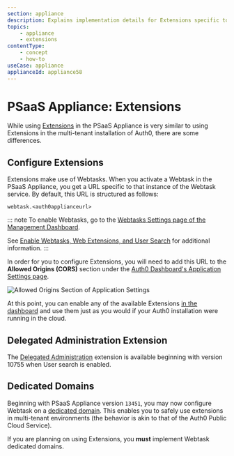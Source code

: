 ```yaml
---
section: appliance
description: Explains implementation details for Extensions specific to the PSaaS Appliance.
topics:
    - appliance
    - extensions
contentType: 
    - concept
    - how-to
useCase: appliance
applianceId: appliance58
---
```


# PSaaS Appliance: Extensions

While using [Extensions](/extensions) in the PSaaS Appliance is very similar to using Extensions in the multi-tenant installation of Auth0, there are some differences.

## Configure Extensions

Extensions make use of Webtasks. When you activate a Webtask in the PSaaS Appliance, you get a URL specific to that instance of the Webtask service. By default, this URL is structured as follows:

`webtask.<auth0applianceurl>`

::: note
To enable Webtasks, go to the [Webtasks Settings page of the Management Dashboard](${manage_url}/#/account/webtasks).

See [Enable Webtasks, Web Extensions, and User Search](/appliance/customer-hosted/infrastructure/extensions) for additional information.
:::

In order for you to configure Extensions, you will need to add this URL to the **Allowed Origins (CORS)** section under the [Auth0 Dashboard's Application Settings page](${manage_url}/#/applications).

![Allowed Origins Section of Application Settings](/media/articles/appliance/allowed-origins.png)

At this point, you can enable any of the available Extensions [in the dashboard](${manage_url}/#/extensions) and use them just as you would if your Auth0 installation were running in the cloud.

## Delegated Administration Extension

The [Delegated Administration](/extensions/delegated-admin) extension is available beginning with version 10755 when User search is enabled.

## Dedicated Domains

Beginning with PSaaS Appliance version `13451`, you may now configure Webtask on a [dedicated domain](/appliance/webtasks/dedicated-domains). This enables you to safely use extensions in multi-tenant environments (the behavior is akin to that of the Auth0 Public Cloud Service).

If you are planning on using Extensions, you **must** implement Webtask dedicated domains.